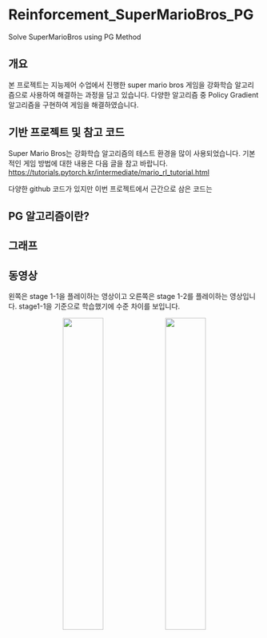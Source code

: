 # Reinforcement_SuperMarioBros_PG
Solve SuperMarioBros using PG Method

## 개요
본 프로젝트는 지능제어 수업에서 진행한 super mario bros 게임을 강화학습 알고리즘으로 사용하여 해결하는 과정을 담고 있습니다. 다양한 알고리즘 중 Policy Gradient 알고리즘을 구현하여 게임을 해결하였습니다.

## 기반 프로젝트 및 참고 코드
Super Mario Bros는 강화학습 알고리즘의 테스트 환경을 많이 사용되었습니다. 기본적인 게임 방법에 대한 내용은 다음 글을 참고 바랍니다.
https://tutorials.pytorch.kr/intermediate/mario_rl_tutorial.html

다양한 github 코드가 있지만 이번 프로젝트에서 근간으로 삼은 코드는 

## PG 알고리즘이란?

## 그래프

## 동영상

왼쪽은 stage 1-1을 플레이하는 영상이고 오른쪽은 stage 1-2를 플레이하는 영상입니다.
stage1-1을 기준으로 학습했기에 수준 차이를 보입니다.
<p align="center" width = "100%">
  <img src="https://github.com/tuuktuc86/Reinforcement_SuperMarioBros_PG/blob/main/play_video/stage1_paly-3.gif" width = "40%" >
             
  <img src="https://github.com/tuuktuc86/Reinforcement_SuperMarioBros_PG/blob/main/play_video/stage2_paly.gif" width = "40%">
</p>
